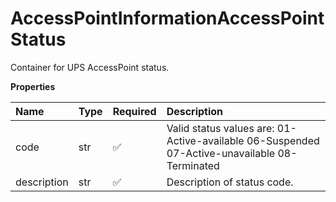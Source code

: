 # AccessPointInformationAccessPointStatus

Container for UPS AccessPoint status.

**Properties**

| Name        | Type | Required | Description                                                                                   |
| :---------- | :--- | :------- | :-------------------------------------------------------------------------------------------- |
| code        | str  | ✅       | Valid status values are: 01-Active-available 06-Suspended 07-Active-unavailable 08-Terminated |
| description | str  | ✅       | Description of status code.                                                                   |

<!-- This file was generated by liblab | https://liblab.com/ -->
